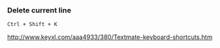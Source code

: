 ### Delete current line

```
Ctrl + Shift + K
```

http://www.keyxl.com/aaa4933/380/Textmate-keyboard-shortcuts.htm